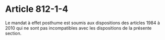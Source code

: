 # Article 812-1-4

Le mandat à effet posthume est soumis aux dispositions des articles 1984 à 2010 qui ne sont pas incompatibles avec les dispositions de la présente section.

